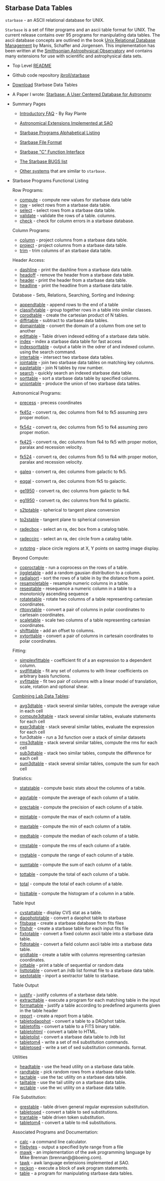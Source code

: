 
Starbase Data Tables
--------------------

 `starbase` - an ASCII relational database for UNIX.

 `Starbase` is a set of filter programs and an ascii table format for UNIX.
 The current release contains over 95 programs for manipulating data tables.
 The ascii database concepts are outlined in the book
 [Unix Relational Database Management]( https://www.amazon.com/Relational-Database-Management-Prentice-Hall-Software/dp/013938622X)
 by Manis, Schaffer and Jorgensen.  This implementation
 has been written at the
 [Smithsonian Astrophysical Observatory]( http://cfa-www.harvard.edu/sao-home.html)
 and contains many extensions for use with scientific and astrophysical data
 sets.

   * Top Level [README]( README.html)
   * Github code repository [jbroll/starbase]( https://github.com/jbroll/starbase)
   * [Download]( https://github.com/jbroll/starbase/releases/tag/v3.5.0) Starbase Data Tables
   * A Paper I wrote: [Starbase: A User Centered Database for Astronomy]( starbase.pdf)

   * Summary Pages

      * [Introductory FAQ]( FAQ.html) - By Ray Plante
      * [Astronomical Extensions Implemented at SAO]( tawk.html)
      * [Starbase Programs Alphabetical Listing]( starbase_ABC.html)
      * [Starbase File Format]( starbase.5.html)

      * [Starbase "C" Function Interface]( starbase.3.html)
      * [The Starbase BUGS list]( BUGS.html)

      * [Other systems]( Others.html) that are similar to `starbase.`

   * Starbase Programs Functional Listing

     Row Programs:

      * [compute]( compute.html)        - compute new values for starbase data table
      * [row]( row.html)                - select rows from a starbase data table.
      * [select]( row.html)             - select rows from a starbase data table.
      * [validate]( validate.html)      - validate the rows of a table.
                                          columns.
      * [check]( check.html)            - check for column errors in a starbase database.

     Column Programs:

      * [column]( column.html)          - project columns from a starbase data table.
      * [project]( column.html)         - project columns from a starbase data table.
      * [trim]( trim.html)              - trim columns of an starbase data table.

     Header Access:

      * [dashline]( dashline.html)      - print the dashline from a starbase data table.
      * [headoff]( headoff.html)        - remove the header from a starbase data table.
      * [header]( header.html)          - print the header from a starbase data table.
      * [headline]( headline.html)      - print the headline from a starbase data table.

     Database - Sets, Relations, Searching, Sorting and Indexing:

      * [appendtable]( appendtable.html) - append rows to the end of a table
      * [classifytable]( classifytable.html) - group together rows in a table into similar classes.
      * [cprodtable]( cprodtable.html)  - create the cartesian product of N tables.
      * [diffrtable]( diffrtable.html)  - subtract to starbase data tables.
      * [domaintable]( domaintable.html) - convert the domain of a column from one set to another
      * [edittable]( edittable.html)    - Table driven indexed editing of a starbase data table.
      * [index]( index-cmd.html)            - index a starbase data table for fast access
      * [indexsorttable]( indexsorttable.html) - output a table in the odrer of and indexed column.
                                          using the search command.
      * [intertable]( intertable.html)  - intersect two starbase data tables.
      * [jointable]( jointable.html)    - join two starbase data tables on matching key columns.
      * [pastetable]( pastetable.html)  - join N tables by row number.
      * [search]( search.html)          - quickly search an indexed starbase data table.
      * [sorttable]( sorttable.html)    - sort a starbase data table by specified columns.
      * [uniontable]( uniontable.html)  - produce the union of two starbase data tables.
            
     Astronomical Programs:

      * [precess]( precess.html)        - precess coordinates

      * [fk45z]( fk45z.html)            - convert ra, dec columns from fk4 to
                                          fk5 assuming zero proper motion.
      * [fk54z]( fk54z.html)            - convert ra, dec columns from fk5 to
                                          fk4 assuming zero proper motion.
      * [fk425]( fk425.html)            - convert ra, dec columns from fk4 to
                                          fk5 with proper motion, paralax and
                                          recession velocity.
      * [fk524]( fk524.html)            - convert ra, dec columns from fk5 to
                                          fk4 with proper motion, paralax and
                                          recession velocity.

      * [galeq]( galeq.html)            - convert ra, dec columns from galactic to fk5.
      * [eqgal]( eqgal.html)            - convert ra, dec columns from fk5 to galactic.
      * [ge1950]( ge1950.html)          - convert ra, dec columns from galactic to fk4.
      * [eg1950]( eg1950.html)          - convert ra, dec columns from fk4 to galactic.

      * [s2tptable]( s2totable.html)    - spherical to tangent plane conversion
      * [tp2stable]( tp2stable.html)    - tangent plane to spherical conversion
      * [radecbox]( radecbox.html)      - select an ra, dec box from a catalog table.
      * [radeccirc]( radeccirc.html)    - select an ra, dec circle from a catalog table.
      * [xytotng]( xytotng.html)        - place circle regions at X, Y points on saotng
                                          image display.

     Beyond Compute:

      * [coproctable]( coproctable.html) - run a coprocess on the rows of a table.
      * [jiggletable]( jiggletable.html) - add a random gausian distribution to a column.
      * [radialsort]( radialsort.html) - sort the rows of a table in by the distance from a point.
      * [resampletable]( resampletable.html) -  resample numeric columns in a table.
      * [reseqtable]( resampletable.html) - resequence a numeric column in a table to a monotonicly ascending sequence
      * [rotatetable]( rotatetable.html)   - rotate two columns of a table representing cartesian coordinates.
      * [rttoxytable]( rttoxytable.html) - convert a pair of columns in polar coordinates to cartesain coordinates.
      * [scaletable]( scaletable.html)   - scale two columns of a table representing cartesian coordinates.
      * [shifttable]( shifttable.html)   - add an offset to columns.
      * [xytorttable]( xytorttable.html) - convert a pair of columns in cartesain coordinates to polar coordinates.


     Fitting:

      * [simplexfittable]( simplexfittable.html) - coefficient fit of a an expression to a dependent column.
      * [svdfittable]( svdfittable.html) - fit any set of columns to with linear coefficients on arbitrary basis functions.
      * [xyfittable]( xyfittable.html)   - fit two pair of columns with a linear model of translation, scale, rotation and optional shear.

     [Combining Lab Data Tables]( datasets.html):

      * [avg3dtable]( avg3dtable.html) - stack several similar tables, compute the average value in each cell
      * [compute3dtable]( compute3dtable.html) - stack several similar tables, evaluate statements for each cell
      * [expr3dtable]( exprte3dtable.html) - stack several similar tables, evaluate the expression for each cell
      * fun3dtable      - run a 3d function over a stack of similar datasets
      * [rms3dtable]( rms3dtable.html) - stack several similar tables, compute the rms for each cell
      * [sub3dtable]( sub3dtable.html) - stack two similar tables, compute the difference for each cell
      * [sum3dtable]( sum3dtable.html) - stack several similar tables, compute the sum for each cell

     Statistics:

      * [statstable]( statstable.html)  - compute basic stats about the columns of a table.

      * [agvtable]( statstable.html)    - compute the average of each column of a table.
      * [prectable]( statstable.html)   - compute the precision of each column of a table.
      * [mintable]( statstable.html)    - compute the max of each column of a table.
      * [maxtable]( statstable.html)    - compute the min of each column of a table.
      * [medtable]( statstable.html)    - compute the median of each column of a table.
      * [rmstable]( statstable.html)    - compute the rms of each column of a table.
      * [rngtable]( statstable.html)    - compute the range of each column of a table.
      * [sumtable]( statstable.html)    - compute the sum of each column of a table.
      * [tottable]( statstable.html)    - compute the total of each column of a table.
      * [total](    statstable.html)    - compute the total of each column of a table.

      * [histtable]( histtable.html)    - compute the histogram of a column in a table.


     Table Input

      * [cvstattable]( cvstattable.html) - display CVS stat as a table.
      * [daophototable]( daophototable.html) - convert a daophot table to starbase
      * [fitsbase]( fitsbase.html)      - create a starbase database from fits files
      * [fitshdr]( fitshdr.html)        - create a starbase table for each input fits file
      * [fixtotable]( fixtotable.html)  - convert a fixed column ascii table into a
                                          starbase data table.
      * [fldtotable]( fldtotable.html)  - convert a field column ascii table into a
                                          starbase data table.
      * [gridtable]( gridtable.html)    - create a table with columns representing cartesian coordinates.
      * [jottable]( jottable.html)      - print a table of sequential or random data
      * [listtotable]( listtotable.html) - convert an /rdb list format file to a starbase
                                          data table.
      * [sextotable]( sextotable.html)  - inport a sextractor table to starbase.

     Table Output

      * [justify]( justify.html)        - justify columns of a starbase data table.
      * [extracttable]( extracttable.html) - execute a program for each matching table in the input 
      * [formattable]( formattable.html) - justify a table according to predefined arguments given in the table header
      * [report]( report.html) - create a report from a table.
      * [tabletodaophot]( tabletodaophot.html) - convert a table to a DAOphot table.
      * [tabletofits]( tabletofits.html) - convert a table to a FITS binary table.
      * [tabletohtml]( tabletohtml.html) - convert a table to HTML.
      * [tabletolist]( tabletolist.html) - convert a starbase data table to /rdb list
      * [tabletom4]( tabletom4.html)    - write a set of m4 substitution commands.
      * [tabletosed]( tabletosed.html)  - write a set of sed substitution commands.
                                          format.

     Utilities

      * [headtable]( headtable.html)    - use the head utility on a starbase data table.
      * [randtable]( headtable.html)    - pick random rows from a starbase data table.
      * [tactable]( tactable.html)      - use the tac utility on a starbase data table.
      * [tailtable]( tailtable.html)    - use the tail utility on a starbase data table.
      * [wctable]( wctable.html)        - use the wc utility on a starbase data table.

     File Substitution:

      * [grestable]( grestable.html)    - table driven general regular expression
                                          substitution.
      * [tabletosed]( tabletosed.html)  - convert a table to sed substitutions.
      * [trantable]( trantable.html)    - table driven token substitution.
      * [tabletom4]( tabletom4.html)    - convert a table to m4 substitutions.

     Associated Programs and Documentation:

      * [calc]( calc.html)              - a command line calculator.
      * [filebytes]( filebytes.html)    - output a specified byte range from a file
      * [mawk]( mawk.html)              - an implementation of the awk programming
                                          language by Mike Brennan (brennan@@boeing.com).
      * [tawk]( tawk.html)              - awk language extensions implemented at SAO.
      * [reckon]( reckon.html)          - execute a block of awk program statements.
      * [table]( table.html)            - a program for manipulating starbase data tables.

